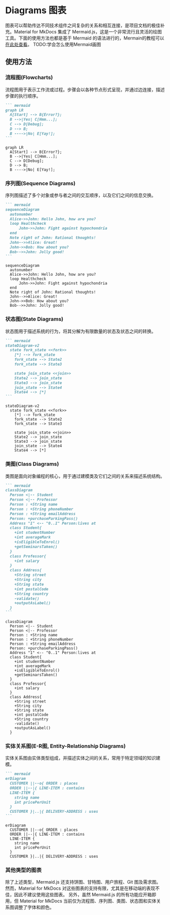 # Diagrams 图表

图表可以帮助传达不同技术组件之间复杂的关系和相互连接，是项目文档的极佳补充。Material for MkDocs 集成了 Mermaid.js，这是一个非常流行且灵活的绘图工具。下面的使用方法也都是基于 Mermaid 的语法进行的，Mermain的教程可以[在此处查看](https://mermaid.js.org/ecosystem/tutorials.html)。
TODO:学会怎么使用Mermaid画图

## 使用方法

### 流程图(Flowcharts)

流程图用于表示工作流或过程。步骤会以各种节点形式呈现，并通过边连接，描述步骤的执行顺序。

```` markdown title="流程图"
``` mermaid
graph LR
  A[Start] --> B{Error?};
  B -->|Yes| C[Hmm...];
  C --> D[Debug];
  D --> B;
  B ---->|No| E[Yay!];
```
````

``` mermaid
graph LR
  A[Start] --> B{Error?};
  B -->|Yes| C[Hmm...];
  C --> D[Debug];
  D --> B;
  B ---->|No| E[Yay!];
```

### 序列图(Sequence Diagrams)

序列图描述了多个对象或参与者之间的交互顺序，以及它们之间的信息交换。

```` markdown title="序列图"
``` mermaid
sequenceDiagram
  autonumber
  Alice->>John: Hello John, how are you?
  loop Healthcheck
      John->>John: Fight against hypochondria
  end
  Note right of John: Rational thoughts!
  John-->>Alice: Great!
  John->>Bob: How about you?
  Bob-->>John: Jolly good!
```
````

``` mermaid
sequenceDiagram
  autonumber
  Alice->>John: Hello John, how are you?
  loop Healthcheck
      John->>John: Fight against hypochondria
  end
  Note right of John: Rational thoughts!
  John-->>Alice: Great!
  John->>Bob: How about you?
  Bob-->>John: Jolly good!
```

### 状态图(State Diagrams)

状态图用于描述系统的行为，将其分解为有限数量的状态及状态之间的转换。

```` markdown title="状态图"
``` mermaid
stateDiagram-v2
  state fork_state <<fork>>
    [*] --> fork_state
    fork_state --> State2
    fork_state --> State3

    state join_state <<join>>
    State2 --> join_state
    State3 --> join_state
    join_state --> State4
    State4 --> [*]
```
````

``` mermaid
stateDiagram-v2
  state fork_state <<fork>>
    [*] --> fork_state
    fork_state --> State2
    fork_state --> State3

    state join_state <<join>>
    State2 --> join_state
    State3 --> join_state
    join_state --> State4
    State4 --> [*]
```

### 类图(Class Diagrams)

类图是面向对象编程的核心，用于通过建模类及它们之间的关系来描述系统结构。

```` markdown title="类图"
``` mermaid
classDiagram
  Person <|-- Student
  Person <|-- Professor
  Person : +String name
  Person : +String phoneNumber
  Person : +String emailAddress
  Person: +purchaseParkingPass()
  Address "1" <-- "0..1" Person:lives at
  class Student{
    +int studentNumber
    +int averageMark
    +isEligibleToEnrol()
    +getSeminarsTaken()
  }
  class Professor{
    +int salary
  }
  class Address{
    +String street
    +String city
    +String state
    +int postalCode
    +String country
    -validate()
    +outputAsLabel()  
  }
```
````

``` mermaid
classDiagram
  Person <|-- Student
  Person <|-- Professor
  Person : +String name
  Person : +String phoneNumber
  Person : +String emailAddress
  Person: +purchaseParkingPass()
  Address "1" <-- "0..1" Person:lives at
  class Student{
    +int studentNumber
    +int averageMark
    +isEligibleToEnrol()
    +getSeminarsTaken()
  }
  class Professor{
    +int salary
  }
  class Address{
    +String street
    +String city
    +String state
    +int postalCode
    +String country
    -validate()
    +outputAsLabel()  
  }
```

### 实体关系图(E-R图, Entity-Relationship Diagrams)

实体关系图由实体类型组成，并描述实体之间的关系，常用于特定领域的知识建模。

```` markdown title="E-R图"
``` mermaid
erDiagram
  CUSTOMER ||--o{ ORDER : places
  ORDER ||--|{ LINE-ITEM : contains
  LINE-ITEM {
    string name
    int pricePerUnit
  }
  CUSTOMER }|..|{ DELIVERY-ADDRESS : uses
```
````

``` mermaid
erDiagram
  CUSTOMER ||--o{ ORDER : places
  ORDER ||--|{ LINE-ITEM : contains
  LINE-ITEM {
    string name
    int pricePerUnit
  }
  CUSTOMER }|..|{ DELIVERY-ADDRESS : uses
```

### 其他类型的图表

除了上述类型，Mermaid.js 还支持饼图、甘特图、用户旅程、Git 图及需求图。然而，Material for MkDocs 对这些图表的支持有限，尤其是在移动端的表现不佳，因此不建议使用这些图表。
另外，虽然 Mermaid.js 的所有功能应开箱即用，但 Material for MkDocs 当前仅为流程图、序列图、类图、状态图和实体关系图调整了字体和颜色。
